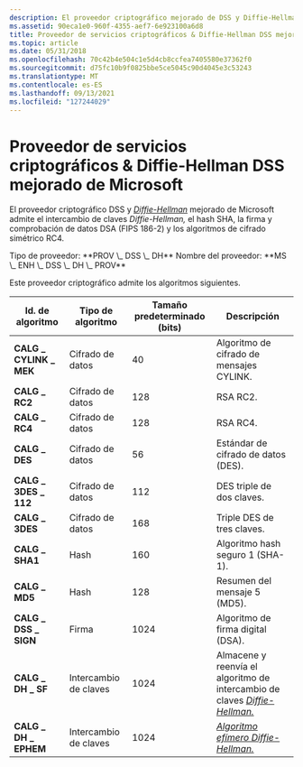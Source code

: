 ```yaml
---
description: El proveedor criptográfico mejorado de DSS y Diffie-Hellman de Microsoft admite el intercambio de claves Diffie-Hellman, el hash SHA, la firma y comprobación de datos DSA (FIPS 186-2) y los algoritmos de cifrado simétrico RC4.
ms.assetid: 90eca1e0-960f-4355-aef7-6e923100a6d8
title: Proveedor de servicios criptográficos & Diffie-Hellman DSS mejorado de Microsoft
ms.topic: article
ms.date: 05/31/2018
ms.openlocfilehash: 70c42b4e504c1e5d4cb8ccfea7405580e37362f0
ms.sourcegitcommit: d75fc10b9f0825bbe5ce5045c90d4045e3c53243
ms.translationtype: MT
ms.contentlocale: es-ES
ms.lasthandoff: 09/13/2021
ms.locfileid: "127244029"
---
```

# <a name="microsoft-enhanced-dss--diffie-hellman-cryptographic-provider"></a>Proveedor de servicios criptográficos & Diffie-Hellman DSS mejorado de Microsoft

El proveedor criptográfico DSS y [*Diffie-Hellman*](../secgloss/d-gly.md) mejorado de Microsoft admite el intercambio de claves *Diffie-Hellman,* el hash SHA, la firma y comprobación de datos DSA (FIPS 186-2) y los algoritmos de cifrado simétrico RC4.

<dl> Tipo de proveedor: **PROV \_ DSS \_ DH**  
Nombre del proveedor: **MS \_ ENH \_ DSS \_ DH \_ PROV**  
</dl>

Este proveedor criptográfico admite los algoritmos siguientes.

| Id. de algoritmo          | Tipo de algoritmo  | Tamaño predeterminado (bits) | Descripción                                                                                                                                                |
|-----------------------|-----------------|---------------------|------------------------------------------------------------------------------------------------------------------------------------------------------------|
| **CALG \_ CYLINK \_ MEK** | Cifrado de datos | 40                  | Algoritmo de cifrado de mensajes CYLINK.                                                                                                                       |
| **CALG \_ RC2**         | Cifrado de datos | 128                 | RSA RC2.                                                                                                                                                   |
| **CALG \_ RC4**         | Cifrado de datos | 128                 | RSA RC4.                                                                                                                                                   |
| **CALG \_ DES**         | Cifrado de datos | 56                  | Estándar de cifrado de datos (DES).                                                                                                                            |
| **CALG \_ 3DES \_ 112**   | Cifrado de datos | 112                 | DES triple de dos claves.                                                                                                                                        |
| **CALG \_ 3DES**        | Cifrado de datos | 168                 | Triple DES de tres claves.                                                                                                                                      |
| **CALG \_ SHA1**        | Hash            | 160                 | Algoritmo hash seguro 1 (SHA-1).                                                                                                                           |
| **CALG \_ MD5**         | Hash            | 128                 | Resumen del mensaje 5 (MD5).                                                                                                                                    |
| **CALG \_ DSS \_ SIGN**   | Firma       | 1024                | Algoritmo de firma digital (DSA).                                                                                                                         |
| **CALG \_ DH \_ SF**      | Intercambio de claves    | 1024                | Almacene y reenvía el algoritmo de intercambio de claves [*Diffie-Hellman.*](../secgloss/d-gly.md) |
| **CALG \_ DH \_ EPHEM**   | Intercambio de claves    | 1024                | [*Algoritmo efímero Diffie-Hellman.*](../secgloss/d-gly.md)                      |



 

 

 
